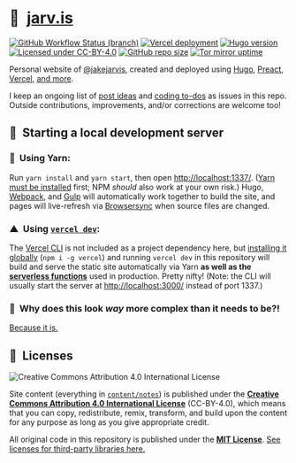 # 🏡&nbsp;&nbsp;[jarv.is](https://jarv.is/)

[![GitHub Workflow Status (branch)](https://img.shields.io/github/workflow/status/jakejarvis/jarv.is/CI/main?label=build&logo=github&logoColor=white)](https://github.com/jakejarvis/jarv.is/actions?query=workflow%3ACI+branch%3Amain)
[![Vercel deployment](https://img.shields.io/github/deployments/jakejarvis/jarv.is/production?label=vercel&logo=vercel&logoColor=white)](https://vercel.com/deployments/jarv.is)
[![Hugo version](https://img.shields.io/github/package-json/dependency-version/jakejarvis/jarv.is/dev/hugo-extended/main?color=ff4088&label=hugo&logo=hugo&logoColor=white)](https://github.com/gohugoio/hugo)
[![Licensed under CC-BY-4.0](https://img.shields.io/badge/license-CC--BY--4.0-fb7828?logo=creative-commons&logoColor=white)](https://creativecommons.org/licenses/by/4.0/)
[![GitHub repo size](https://img.shields.io/github/repo-size/jakejarvis/jarv.is?color=009cdf&label=repo%20size&logo=git&logoColor=white)](https://github.com/jakejarvis/jarv.is)
[![Tor mirror uptime](https://img.shields.io/uptimerobot/ratio/m788172098-a4fcb769c8779f9a37a60775?color=7e4798&label=tor%20mirror&logo=tor-project&logoColor=white)](http://jarvis2i2vp4j4tbxjogsnqdemnte5xhzyi7hziiyzxwge3hzmh57zad.onion/)

Personal website of [@jakejarvis](https://github.com/jakejarvis), created and deployed using [Hugo](https://gohugo.io/), [Preact](https://preactjs.com/), [Vercel](https://vercel.com/), [and more](https://jarv.is/humans.txt).

I keep an ongoing list of [post ideas](https://github.com/jakejarvis/jarv.is/issues/1) and [coding to-dos](https://github.com/jakejarvis/jarv.is/issues/11) as issues in this repo. Outside contributions, improvements, and/or corrections are welcome too!

## 💾&nbsp;&nbsp;Starting a local development server

### 🧶&nbsp;&nbsp;Using Yarn:

Run `yarn install` and `yarn start`, then open [http://localhost:1337/](http://localhost:1337/). ([Yarn must be installed](https://yarnpkg.com/en/docs/install) first; NPM _should_ also work at your own risk.) Hugo, [Webpack](https://webpack.js.org/), and [Gulp](https://gulpjs.com/) will automatically work together to build the site, and pages will live-refresh via [Browsersync](https://browsersync.io/) when source files are changed.

### ▲&nbsp;&nbsp;Using [`vercel dev`](https://vercel.com/docs/cli#commands/dev):

The [Vercel CLI](https://vercel.com/docs/cli) is not included as a project dependency here, but [installing it globally](https://vercel.com/cli) (`npm i -g vercel`) and running `vercel dev` in this repository will build and serve the static site automatically via Yarn **as well as the [serverless functions](/api)** used in production. Pretty nifty! (Note: the CLI will usually start the server at [http://localhost:3000/](http://localhost:3000/) instead of port 1337.)

### 🤯&nbsp;&nbsp;Why does this look _way_ more complex than it needs to be?!

[Because it is.](https://www.jvt.me/talks/overengineering-your-personal-website/)

## 📜&nbsp;&nbsp;Licenses

![Creative Commons Attribution 4.0 International License](https://raw.githubusercontent.com/creativecommons/cc-cert-core/master/images/cc-by-88x31.png "CC BY")

Site content (everything in [`content/notes`](content/notes/)) is published under the [**Creative Commons Attribution 4.0 International License**](LICENSE) (CC-BY-4.0), which means that you can copy, redistribute, remix, transform, and build upon the content for any purpose as long as you give appropriate credit.

All original code in this repository is published under the [**MIT License**](https://opensource.org/licenses/MIT). [See licenses for third-party libraries here.](https://jarv.is/assets/third_party.txt)
